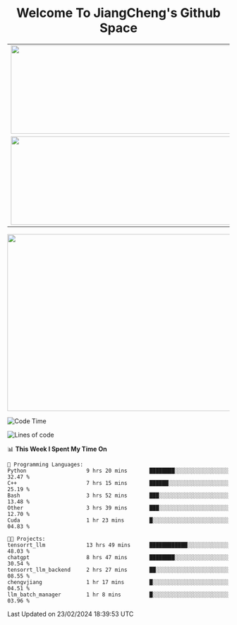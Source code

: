 <h1 align="center">Welcome To JiangCheng's Github Space</h1>

<table align="center" frame="void" rules="none" >
  <tr>
    <td>
      <div align="center"> <img height="200px" width="500px"  src="https://github-readme-stats.vercel.app/api?username=thisjiang&hide_title=true&hide_border=true&layout=compact&show_icons=trueline_height=21&text_color=000&icon_color=000&bg_color=0,ea6161,ffc64d,fffc4d,52fa5a&theme=graywhite" /> </div>
    </td>
    <td>
      <div align="center"> <img height="200px" width="500px" src="https://github-readme-stats.vercel.app/api/top-langs/?username=thisjiang&hide_title=true&hide_border=true&layout=compact&langs_count=6&text_color=000&icon_color=fff&bg_color=0,52fa5a,4dfcff,c64dff&theme=graywhite" /> </div>
    </td>
  </tr>
  <tr>
    <td>
      <div align="center"> <img height="200px" width="500px" src="https://github-readme-streak-stats.herokuapp.com/?user=thisjiang&hide_title=true&hide_border=true&layout=compact&langs_count=6" /> </div>
    </td>
    <td>
      <div align="center"> 
      <a href="https://github.com/" target="_blank"><img style="margin: 10px" src="https://profilinator.rishav.dev/skills-assets/git-scm-icon.svg" alt="Git" height="50" /></a>  
      <a href="https://www.linux.org/" target="_blank"><img style="margin: 10px" src="https://profilinator.rishav.dev/skills-assets/linux-original.svg" alt="Linux" height="50" /></a>  
      <a href="https://www.gnu.org/software/bash/" target="_blank"><img style="margin: 10px" src="https://profilinator.rishav.dev/skills-assets/gnu_bash-icon.svg" alt="Bash" height="50" /></a>  
      </div>
    </td>
  </tr>
</table>

<div align="center"> <img height="400px" width="1000px" src="https://github-readme-activity-graph.cyclic.app/graph?username=thisjiang&theme=react&hide_title=true&hide_border=true&layout=compact&langs_count=6" /> </div></td>

<!--START_SECTION:waka-->
![Code Time](http://img.shields.io/badge/Code%20Time-883%20hrs%2017%20mins-blue)

![Lines of code](https://img.shields.io/badge/From%20Hello%20World%20I%27ve%20Written-509.7%20thousand%20lines%20of%20code-blue)

📊 **This Week I Spent My Time On** 

```text
💬 Programming Languages: 
Python                   9 hrs 20 mins       ████████░░░░░░░░░░░░░░░░░   32.47 % 
C++                      7 hrs 15 mins       ██████░░░░░░░░░░░░░░░░░░░   25.19 % 
Bash                     3 hrs 52 mins       ███░░░░░░░░░░░░░░░░░░░░░░   13.48 % 
Other                    3 hrs 39 mins       ███░░░░░░░░░░░░░░░░░░░░░░   12.70 % 
Cuda                     1 hr 23 mins        █░░░░░░░░░░░░░░░░░░░░░░░░   04.83 % 

🐱‍💻 Projects: 
tensorrt_llm             13 hrs 49 mins      ████████████░░░░░░░░░░░░░   48.03 % 
chatgpt                  8 hrs 47 mins       ████████░░░░░░░░░░░░░░░░░   30.54 % 
tensorrt_llm_backend     2 hrs 27 mins       ██░░░░░░░░░░░░░░░░░░░░░░░   08.55 % 
chengvjiang              1 hr 17 mins        █░░░░░░░░░░░░░░░░░░░░░░░░   04.51 % 
llm_batch_manager        1 hr 8 mins         █░░░░░░░░░░░░░░░░░░░░░░░░   03.96 % 
```


 Last Updated on 23/02/2024 18:39:53 UTC
<!--END_SECTION:waka-->
